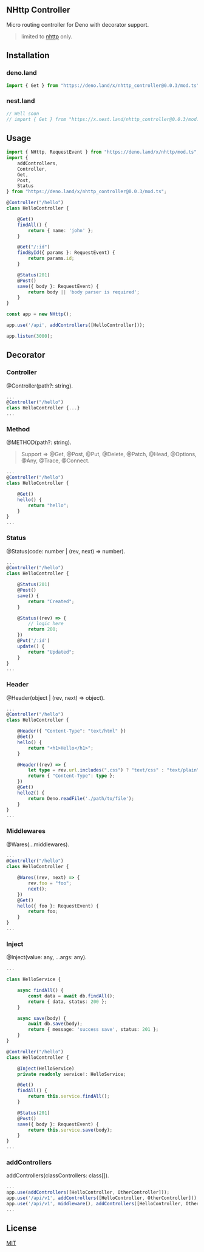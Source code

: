## NHttp Controller
Micro routing controller for Deno with decorator support.
> limited to [nhttp](https://github.com/nhttp/nhttp) only.

## Installation
### deno.land
```ts
import { Get } from "https://deno.land/x/nhttp_controller@0.0.3/mod.ts";
```

### nest.land
```ts
// Well soon
// import { Get } from "https://x.nest.land/nhttp_controller@0.0.3/mod.ts";
```

## Usage
```ts
import { NHttp, RequestEvent } from "https://deno.land/x/nhttp/mod.ts";
import { 
    addControllers, 
    Controller, 
    Get,
    Post,
    Status 
} from "https://deno.land/x/nhttp_controller@0.0.3/mod.ts";

@Controller("/hello")
class HelloController {

    @Get()
    findAll() {
        return { name: 'john' };
    }

    @Get("/:id")
    findById({ params }: RequestEvent) {
        return params.id;
    }

    @Status(201)
    @Post()
    save({ body }: RequestEvent) {
        return body || 'body parser is required';
    }
}

const app = new NHttp();

app.use('/api', addControllers([HelloController]));

app.listen(3000);
```

## Decorator
### Controller
@Controller(path?: string).
```ts
...
@Controller("/hello")
class HelloController {...}
...
```

### Method
@METHOD(path?: string).
> Support => @Get, @Post, @Put, @Delete, @Patch, @Head, @Options, @Any, @Trace, @Connect.
```ts
...
@Controller("/hello")
class HelloController {

    @Get()
    hello() {
        return "hello";
    }
}
...
```

### Status
@Status(code: number | (rev, next) => number).
```ts
...
@Controller("/hello")
class HelloController {

    @Status(201)
    @Post()
    save() {
        return "Created";
    }

    @Status((rev) => {
        // logic here
        return 200;
    })
    @Put('/:id')
    update() {
        return "Updated";
    }
}
...
```

### Header
@Header(object | (rev, next) => object).
```ts
...
@Controller("/hello")
class HelloController {

    @Header({ "Content-Type": "text/html" })
    @Get()
    hello() {
        return "<h1>Hello</h1>";
    }

    @Header((rev) => {
        let type = rev.url.includes(".css") ? "text/css" : "text/plain";
        return { "Content-Type": type };
    })
    @Get()
    hello2() {
        return Deno.readFile('./path/to/file');
    }
}
...
```
### Middlewares
@Wares(...middlewares).
```ts
...
@Controller("/hello")
class HelloController {

    @Wares((rev, next) => {
        rev.foo = "foo";
        next();
    })
    @Get()
    hello({ foo }: RequestEvent) {
        return foo;
    }
}
...
```
### Inject 
@Inject(value: any, ...args: any).
```ts
...

class HelloService {

    async findAll() {
        const data = await db.findAll();
        return { data, status: 200 }; 
    }

    async save(body) {
        await db.save(body);
        return { message: 'success save', status: 201 }; 
    }
}

@Controller("/hello")
class HelloController {

    @Inject(HelloService)
    private readonly service!: HelloService;

    @Get()
    findAll() {
        return this.service.findAll();
    }

    @Status(201)
    @Post()
    save({ body }: RequestEvent) {
        return this.service.save(body);
    }
}
...
```
### addControllers 
addControllers(classControllers: class[]).
```ts
...
app.use(addControllers([HelloController, OtherController]));
app.use('/api/v1', addControllers([HelloController, OtherController]));
app.use('/api/v1', middleware(), addControllers([HelloController, OtherController]));
...
```

## License

[MIT](LICENSE)